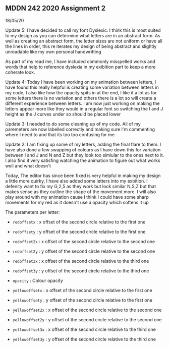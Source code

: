 ## MDDN 242 2020 Assignment 2

18/05/20

Update 5: I have decided to call my font Dyslexic. I think this is most suited to my design as you can determine what letters are in an abstract form. As well as creating an abstract form, the letter sizes are not uniform or have all the lines in order, this re iterates my design of being abstract and slightly unreadable like my own personal handwritting

As part of my read me, I have included commonly misspelled works and words that help to reference dyslexia in my exibition part to keep a more coherate look.

Update 4: Today I have been working on my animation between letters, I have found this really helpful is creating some variation between letters in my code, I also like how the opacity spits in at the end, I like it a lot as for some letters there is no variation and others there is a lot so will create a different experience between letters. I am now just working on making the letters appear more like they would in a regular font so switching the I and J height as the J curves under so should be placed lower

Update 3: I needed to do some cleaning up of my code. All of my paremeters are now labelled correctly and making sure I'm commenting where I need to and that its too too confusing for me

Update 2: I am fixing up some of my letters, adding the final flare to them. I have also done a few swapping of colours as I have down this for variation between I and J and N and Z but they look too simiular to the ones next to it. I also find it very satisfing watching the animation to figure out what works well and what doesn't

Today, The editor has since been fixed is very helpful in making my design a little more quirky, I have also added some letters into my exbition. I defenity want to fix my G,2,5 as they work but look similar N,S,Z but that makes sense as they outline the shape of the movement more. I will also play around with my animation cause I think I could have some sharp movements for my red as it doesn't use a opacity which softens it up

The parameters per letter:

  * `redoffsetx` : x offset of the second circle relative to the first one
  * `redoffsety` : y offset of the second circle relative to the first one
  * `redoffset2x` : x offset of the second circle relative to the second one
  * `redoffset2y` : y offset of the second circle relative to the second one
  * `redoffset3x` : x offset of the second circle relative to the third one
  * `redoffset3y` : y offset of the second circle relative to the third one

  *	`opacity` : Colour opacity

  * `yellowoffsetx` : x offset of the second circle relative to the first one
  * `yellowoffsety` : y offset of the second circle relative to the first one
  * `yellowoffset2x` : x offset of the second circle relative to the second one
  * `yellowoffset2y` : y offset of the second circle relative to the second one
  * `yellowoffset3x` : x offset of the second circle relative to the third one
  * `yellowoffset3y` : y offset of the second circle relative to the third one

